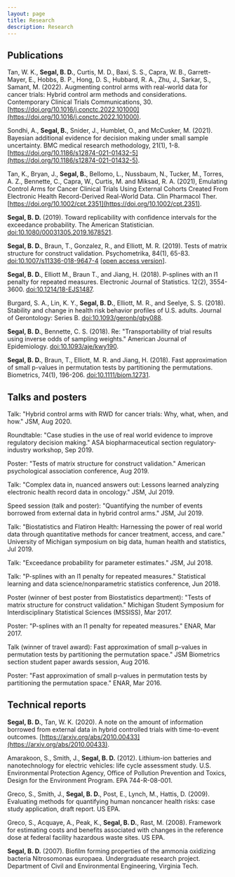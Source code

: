 ```yaml
---
layout: page
title: Research
description: Research
---
```


## Publications

Tan, W. K., **Segal, B. D.**, Curtis, M. D., Baxi, S. S., Capra, W. B., Garrett-Mayer, E., Hobbs, B. P., Hong, D. S., Hubbard, R. A., Zhu, J., Sarkar, S., Samant, M. (2022). Augmenting control arms with real-world data for cancer trials: Hybrid control arm methods and considerations. Contemporary Clinical Trials Communications, 30. [https://doi.org/10.1016/j.conctc.2022.101000](https://doi.org/10.1016/j.conctc.2022.101000).

Sondhi, A., **Segal, B.**, Snider, J., Humblet, O., and McCusker, M. (2021). Bayesian additional evidence for decision making under small sample uncertainty. BMC medical research methodology, 21(1), 1-8. [https://doi.org/10.1186/s12874-021-01432-5](https://doi.org/10.1186/s12874-021-01432-5).

Tan, K., Bryan, J., **Segal, B.**, Bellomo, L., Nussbaum, N., Tucker, M., Torres, A. Z., Bennette, C., Capra, W., Curtis, M. and Miksad, R. A. (2021), Emulating Control Arms for Cancer Clinical Trials Using External Cohorts Created From Electronic Health Record-Derived Real-World Data. Clin Pharmacol Ther. [https://doi.org/10.1002/cpt.2351](https://doi.org/10.1002/cpt.2351).

**Segal, B. D.** (2019). Toward replicability with confidence intervals for the exceedance probability. The American Statistician. [doi:10.1080/00031305.2019.1678521](https://www.tandfonline.com/eprint/SUPYJD7NHZMHMNNH5VHU/full?target=10.1080/00031305.2019.1678521).

**Segal, B. D.**, Braun, T., Gonzalez, R., and Elliott, M. R. (2019). Tests of matrix structure for construct validation. Psychometrika, 84(1), 65-83. [doi:10.1007/s11336-018-9647-4](https://doi.org/10.1007/s11336-018-9647-4) [[open access version](https://rdcu.be/bb49z)].

**Segal, B. D.**, Elliott M., Braun T., and Jiang, H. (2018).  P-splines with an l1 penalty for repeated measures. Electronic Journal of Statistics. 12(2), 3554-3600. [doi:10.1214/18-EJS1487](https://doi.org/10.1214/18-EJS1487).

Burgard, S. A., Lin, K. Y., **Segal, B. D.**, Elliott, M. R., and Seelye, S. S. (2018). Stability and change in health risk behavior profiles of U.S. adults. Journal of Gerontology: Series B. [doi:10.1093/geronb/gby088](https://doi.org/10.1093/geronb/gby088).

**Segal, B. D.**, Bennette, C. S. (2018). Re: "Transportability of trial results using inverse odds of sampling weights." American Journal of Epidemiology. [doi:10.1093/aje/kwy190](https://doi.org/10.1093/aje/kwy190).

**Segal, B. D.**, Braun, T., Elliott, M. R. and Jiang, H. (2018). Fast approximation of small p-values in permutation tests by partitioning the permutations. Biometrics, 74(1), 196-206. [doi:10.1111/biom.12731](http://dx.doi.org/10.1111/biom.12731).

## Talks and posters
Talk: "Hybrid control arms with RWD for cancer trials: Why, what, when, and how." JSM, Aug 2020.

Roundtable: "Case studies in the use of real world evidence to improve regulatory decision making." ASA biopharmaceutical section regulatory-industry workshop, Sep 2019.

Poster: "Tests of matrix structure for construct validation." American psychological association conference, Aug 2019.

Talk: "Complex data in, nuanced answers out: Lessons learned analyzing electronic health record data in oncology." JSM, Jul 2019.

Speed session (talk and poster): "Quantifying the number of events borrowed from external data in hybrid control arms." JSM, Jul 2019.

Talk: "Biostatistics and Flatiron Health: Harnessing the power of real world data through quantitative methods for cancer treatment, access, and care." University of Michigan symposium on big data, human health and statistics, Jul 2019.

Talk: "Exceedance probability for parameter estimates." JSM, Jul 2018.

Talk: "P-splines with an l1 penalty for repeated measures." Statistical learning and data science/nonparametric statistics conference, Jun 2018.

Poster (winner of best poster from Biostatistics department): "Tests of matrix structure for construct validation." Michigan Student Symposium for Interdisciplinary Statistical Sciences (MSSISS), Mar 2017.

Poster: "P-splines with an l1 penalty for repeated measures." ENAR, Mar 2017.

Talk (winner of travel award): Fast approximation of small p-values in permutation tests by partitioning the permutation space." JSM Biometrics section student paper awards session, Aug 2016.

Poster: "Fast approximation of small p-values in permutation tests by partitioning the permutation space." ENAR, Mar 2016.

## Technical reports

**Segal, B. D.**, Tan, W. K. (2020). A note on the amount of information borrowed from external data in hybrid controlled trials with time-to-event outcomes. [https://arxiv.org/abs/2010.00433](https://arxiv.org/abs/2010.00433).

Amarakoon, S., Smith, J., **Segal, B. D.** (2012). Lithium-ion batteries and nanotechnology for electric vehicles: life cycle assessment study. U.S. Environmental Protection Agency, Office of Pollution Prevention and Toxics, Design for the Environment Program. EPA 744-R-08-001.

Greco, S., Smith, J., **Segal, B. D.**, Post, E., Lynch, M., Hattis, D. (2009). Evaluating methods for quantifying human noncancer health risks: case study application, draft report. US EPA.

Greco, S., Acquaye, A., Peak, K., **Segal, B. D.**, Rast, M. (2008). Framework for estimating costs and benefits associated with changes in the reference dose at federal facility hazardous waste sites. US EPA.

**Segal, B. D.** (2007). Biofilm forming properties of the ammonia oxidizing bacteria Nitrosomonas europaea. Undergraduate research project. Department of Civil and Environmental Engineering, Virginia Tech.
